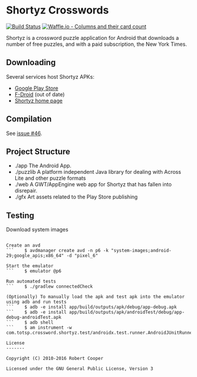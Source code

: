 Shortyz Crosswords 
==================
[![Build Status](https://travis-ci.org/kebernet/shortyz.svg?branch=master)](https://travis-ci.org/kebernet/shortyz)
[![Waffle.io - Columns and their card count](https://badge.waffle.io/kebernet/shortyz.svg?columns=all)](https://waffle.io/kebernet/shortyz)

Shortyz is a crossword puzzle application for Android that downloads a number of
free puzzles, and with a paid subscription, the New York Times.

Downloading
-----------

Several services host Shortyz APKs:

* [Google Play Store](https://play.google.com/store/apps/details?id=com.totsp.crossword.shortyz&hl=en)
* [F-Droid](https://f-droid.org/repository/browse/?fdid=com.totsp.crossword.shortyz) (out of date)
* [Shortyz home page](http://www.kebernet.net/Home/projects/shortyz)

Compilation
-----------

See [issue #46](https://github.com/kebernet/shortyz/issues/46).


Project Structure
-----------------

  * ./app The Android App.
  * ./puzzlib A platform independent Java library for dealing with Across Lite and other puzzle formats
  * ./web A GWT/AppEngine web app for Shortyz that has fallen into disrepair.
  * ./gfx Art assets related to the Play Store publishing

Testing
-------
Download system images 
```    $ sdkmanager "system-images;android-29;google_apis;x86_64"

Create an avd
```    $ avdmanager create avd -n p6 -k "system-images;android-29;google_apis;x86_64" -d "pixel_6"

Start the emulator 
```    $ emulator @p6

Run automated tests
```    $ ./gradlew connectedCheck

(Optionally) To manually load the apk and test apk into the emulator using adb and run tests
```    $ adb -e install app/build/outputs/apk/debug/app-debug.apk
```    $ adb -e install app/build/outputs/apk/androidTest/debug/app-debug-androidTest.apk
```    $ adb shell
```    $ am instrument -w com.totsp.crossword.shortyz.test/androidx.test.runner.AndroidJUnitRunner

License
-------

Copyright (C) 2010-2016 Robert Cooper

Licensed under the GNU General Public License, Version 3
